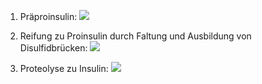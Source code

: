 1. Präproinsulin:
![](Pasted%20image%2020240108112644.png)

2. Reifung zu Proinsulin durch Faltung und Ausbildung von Disulfidbrücken:
![](Pasted%20image%2020240108112750.png)

3. Proteolyse zu Insulin:
![](Pasted%20image%2020240108112837.png)
